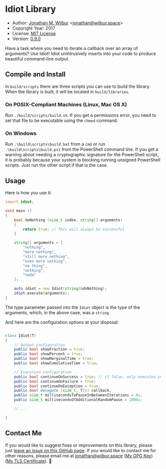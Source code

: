 # Idiot Library

* Author: [Jonathan M. Wilbur](http://jonathan.wilbur.space) <[jonathan@wilbur.space](mailto:jonathan@wilbur.space)>
* Copyright Year: 2017
* License: [MIT License](https://mit-license.org/)
* Version: [0.9.0](http://semver.org/)

Have a task where you need to iterate a callback over an array of arguments?
Use Idiot! Idiot unintrusively inserts into your code to produce beautiful 
command-line output.

## Compile and Install

In `build/scripts` there are three scripts you can use to build the library.
When the library is built, it will be located in `build/libraries`.

### On POSIX-Compliant Machines (Linux, Mac OS X)

Run `./build/scripts/build.sh`.
If you get a permissions error, you need to set that file to be executable
using the `chmod` command.

### On Windows

Run `.\build\scripts\build.bat` from a `cmd` or run `.\build\scripts\build.ps1`
from the PowerShell command line. If you get a warning about needing a 
cryptographic signature for the PowerShell script, it is probably because
your system is blocking running unsigned PowerShell scripts. Just run the
other script if that is the case.

## Usage

Here is how you use it:

```d
import idiot;

void main ()
{
    bool doNothing (size_t index, string[] arguments)
    {
        return true; // This will always be successful
    }

    string[] arguments = [
        "nothing",
        "more nothing",
        "still more nothing",
        "even more nothing",
        "no thing",
        "nothing",
        "nada"
    ];

    auto idiot = new Idiot!string(&doNothing);
    idiot.execute(arguments);
}
```

The type parameter passed into the `Idiot` object is the type of the arguments,
which, in the above case, was a `string`.

And here are the configuration options at your disposal:

```d

class Idiot(T)
{
    // Output configuration
    public bool showFraction = true;
    public bool showPercent = true;
    public bool showMarginalTime = true;
    public bool showCumulativeTime = true;

    // Execution configuration
    public bool continueOnSuccess = true; // if false, only executes until success occurs
    public bool continueOnFailure = true;
    public bool continueOnException = true;
    public bool delegate (size_t, T[]) callback;
    public size_t millisecondsToPauseInBetweenIterations = 0u;
    public size_t millisecondsOfAdditionalRandomPause = 1000u;

    // ...

}

```

## Contact Me

If you would like to suggest fixes or improvements on this library, please just
[leave an issue on this GitHub page](https://github.com/JonathanWilbur/idiot/issues). If you would like to contact me for other reasons,
please email me at [jonathan@wilbur.space](mailto:jonathan@wilbur.space)
([My GPG Key](http://jonathan.wilbur.space/downloads/jonathan@wilbur.space.gpg.pub))
([My TLS Certificate](http://jonathan.wilbur.space/downloads/jonathan@wilbur.space.chain.pem)). :boar: